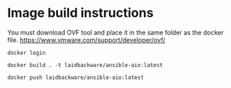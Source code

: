 # Image build instructions

You must download OVF tool and place it in the same folder as the docker file.
https://www.vmware.com/support/developer/ovf/

```
docker login

docker build . -t laidbackware/ansible-aio:latest

docker push laidbackware/ansible-aio:latest
```